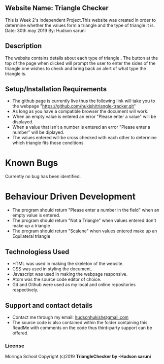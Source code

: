 ## Website Name: Triangle Checker
 This is Week 2's Independent Project.This website was created in order to determine whether the values form a triangle and the type of triangle it is.
Date: 30th may 2019
By: Hudson saruni

## Description
The website contains details about each type of triangle .
 The button at the top of the page when clicked will prompt the user to enter the sides of the triangle one wishes to check and bring back an alert of what type the triangle is.

## Setup/Installation Requirements
* The github page is currently live thus the following link will take you to the webpage "https://github.com/hukish/triangle-tracker.git"
* As long as you have a compatible browser the document will work.
* When an empty value is entered an error "Please enter a value" will be displayed.
* When a value that isn't a number is entered an error "Please enter a number" will be diplayed.
* The values entered will be cross checked with each other to determine which triangle fits those conditions

# Known Bugs
Currently no bug has been identified.

# Behaviour Driven Development
* The program should return "Please enter a number in the field" when an empty value is entered.
* The program should return "Not a Triangle" when values entered don't make up a triangle
* The program should return "Scalene" when values entered make up an Equilateral triangle


## Technologiess Used
* HTML was used in making the skeleton of the website.
* CSS was used in styling the document.
* Javascript was used in making the webpage responsive.
* Atom was the source code editor of choice.
* Git and Github were used as my local and online repositories respectively.

## Support and contact details
* Contact me through my email: hudsonhukish@gmail.com
* The source code is also contained within the folder containing this ReadMe with comments on the code thus third-party support can be offered.

### License
Moringa School
Copyright (c)2019 **TriangleChecker by -Hudson saruni**
